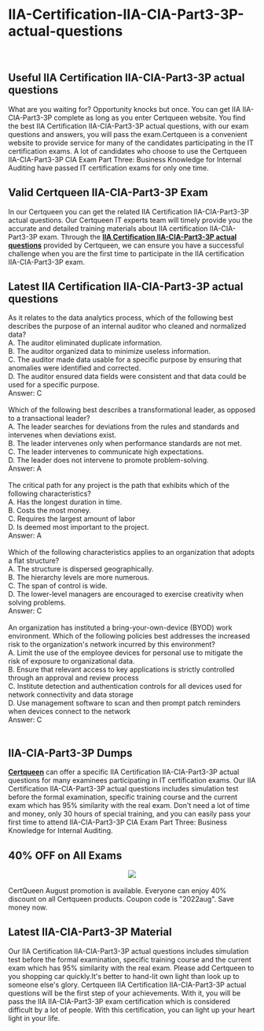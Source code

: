 # IIA-Certification-IIA-CIA-Part3-3P-actual-questions
<br />
<h2>
	Useful IIA Certification IIA-CIA-Part3-3P actual questions
</h2>
What are you waiting for? Opportunity knocks but once. You can get IIA IIA-CIA-Part3-3P complete as long as you enter Certqueen website. You find the best IIA Certification IIA-CIA-Part3-3P actual questions, with our exam questions and answers, you will pass the exam.Certqueen is a convenient website to provide service for many of the candidates participating in the IT certification exams. A lot of candidates who choose to use the Certqueen IIA-CIA-Part3-3P CIA Exam Part Three: Business Knowledge for Internal Auditing have passed IT certification exams for only one time.<br />
<h2>
	Valid Certqueen IIA-CIA-Part3-3P Exam
</h2>
In our Certqueen you can get the related IIA Certification IIA-CIA-Part3-3P actual questions. Our Certqueen IT experts team will timely provide you the accurate and detailed training materials about IIA certification IIA-CIA-Part3-3P exam. Through the <a href="https://www.certqueen.com/IIA-CIA-Part3-3P.html" target="_blank"><strong>IIA Certification IIA-CIA-Part3-3P actual questions</strong></a> provided by Certqueen, we can ensure you have a successful challenge when you are the first time to participate in the IIA certification IIA-CIA-Part3-3P exam.<br />
<h2>
	Latest IIA Certification IIA-CIA-Part3-3P actual questions
</h2>
As it relates to the data analytics process, which of the following best describes the purpose of an internal auditor who cleaned and normalized data? <br />
A. The auditor eliminated duplicate information. <br />
B. The auditor organized data to minimize useless information. <br />
C. The auditor made data usable for a specific purpose by ensuring that anomalies were identified and corrected. <br />
D. The auditor ensured data fields were consistent and that data could be used for a specific purpose. <br />
Answer: C<br />
<br />
Which of the following best describes a transformational leader, as opposed to a transactional leader? <br />
A. The leader searches for deviations from the rules and standards and intervenes when deviations exist. <br />
B. The leader intervenes only when performance standards are not met. <br />
C. The leader intervenes to communicate high expectations. <br />
D. The leader does not intervene to promote problem-solving. <br />
Answer: A<br />
<br />
The critical path for any project is the path that exhibits which of the following characteristics? <br />
A. Has the longest duration in time. <br />
B. Costs the most money. <br />
C. Requires the largest amount of labor <br />
D. Is deemed most important to the project. <br />
Answer: A<br />
<br />
Which of the following characteristics applies to an organization that adopts a flat structure? <br />
A. The structure is dispersed geographically. <br />
B. The hierarchy levels are more numerous. <br />
C. The span of control is wide. <br />
D. The lower-level managers are encouraged to exercise creativity when solving problems. <br />
Answer: C<br />
<br />
An organization has instituted a bring-your-own-device (BYOD) work environment. Which of the following policies best addresses the increased risk to the organization's network incurred by this environment? <br />
A. Limit the use of the employee devices for personal use to mitigate the risk of exposure to organizational data. <br />
B. Ensure that relevant access to key applications is strictly controlled through an approval and review process <br />
C. Institute detection and authentication controls for all devices used for network connectivity and data storage <br />
D. Use management software to scan and then prompt patch reminders when devices connect to the network <br />
Answer: C<br />
<br />
<h2>
	IIA-CIA-Part3-3P Dumps
</h2>
<a href="http://www.certqueen.com/" target="_blank"><strong>Certqueen</strong></a> can offer a specific IIA Certification IIA-CIA-Part3-3P actual questions for many examinees participating in IT certification exams. Our IIA Certification IIA-CIA-Part3-3P actual questions includes simulation test before the formal examination, specific training course and the current exam which has 95% similarity with the real exam. Don't need a lot of time and money, only 30 hours of special training, and you can easily pass your first time to attend IIA-CIA-Part3-3P CIA Exam Part Three: Business Knowledge for Internal Auditing.
<h2>
	40% OFF on All Exams
</h2>
<div style="text-align:center;">
	<a href="https://www.certqueen.com/promotion.asp"><img src="http://www.h12-261.com/wp-content/uploads/2022/08/CQ-August-promo-2022-e1659337928585.jpg" /></a>
</div>
<br />
CertQueen August promotion is available. Everyone can enjoy 40% discount on all Certqueen products. Coupon code is "2022aug". Save money now.<br />
<h2>
	Latest  IIA-CIA-Part3-3P Material
</h2>
Our IIA Certification IIA-CIA-Part3-3P actual questions includes simulation test before the formal examination, specific training course and the current exam which has 95% similarity with the real exam. Please add Certqueen to you shopping car quickly.It's better to hand-lit own light than look up to someone else's glory. Certqueen IIA Certification IIA-CIA-Part3-3P actual questions will be the first step of your achievements. With it, you will be pass the IIA IIA-CIA-Part3-3P exam certification which is considered difficult by a lot of people. With this certification, you can light up your heart light in your life.

